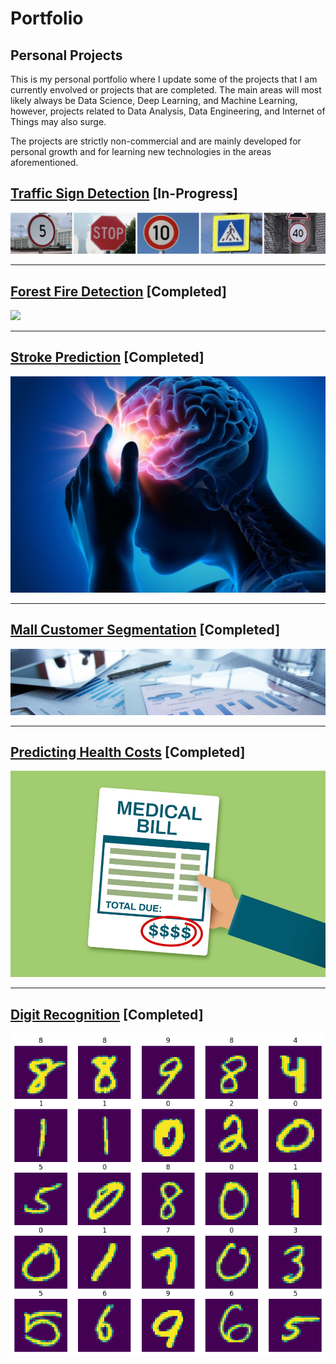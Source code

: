 # Portfolio


## Personal Projects

This is my personal portfolio where I update some of the projects that I am currently envolved or projects that are completed. The main areas will most likely always be Data Science, Deep Learning, and Machine Learning, however, projects related to Data Analysis, Data Engineering, and Internet of Things may also surge.

The projects are strictly non-commercial and are mainly developed for personal growth and for learning new technologies in the areas aforementioned.

## [Traffic Sign Detection]() [In-Progress]

<img src="images/traffic_sign_detection.png?raw=true"/>

---


## [Forest Fire Detection](https://github.com/joaolealgh/ForestFireDetection) [Completed]


<img src="images/annotated_video.gif?raw=true"/>

---
## [Stroke Prediction](https://github.com/joaolealgh/kaggle-projects/blob/master/StrokePredictionDataset/stroke_prediction.ipynb) [Completed]

<img src="images/stroke_prediction.jpg?raw=true"/>

---
## [Mall Customer Segmentation](https://github.com/joaolealgh/kaggle-projects/blob/master/MallCustomerSegmentationData/mall_customer_segmentation.ipynb) [Completed]

<img src="images/mall_customer_segmentation.jpg?raw=true"/>

---
## [Predicting Health Costs](https://github.com/joaolealgh/FreeCodeCampMachineLearning/tree/master/projects/Linear%20Regression%20Health%20Costs%20Calculator) [Completed]

<img src="images/predicting_health_costs.jpg?raw=true"/>

---
## [Digit Recognition](https://github.com/joaolealgh/MNIST-Basic-CNN) [Completed]

<img src="images/mnist_project_results.png?raw=true"/>

<!--
[Project 3 Title](http://example.com/)
<img src="images/dummy_thumbnail.jpg?raw=true"/>
-->

<!--
---

### Category Name 2

- [Project 1 Title](http://example.com/)


---
-->
